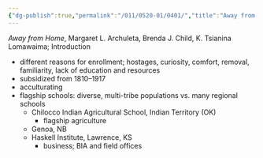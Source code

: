 ```yaml
---
{"dg-publish":true,"permalink":"/011/0520-01/0401/","title":"Away from Home","tags":["ETHNS350"],"created":"2024-09-26T15:29:25.000-07:00","updated":"2024-09-26T15:29:25.000-07:00"}
---
```


*Away from Home*, Margaret L. Archuleta, Brenda J. Child, K. Tsianina Lomawaima; Introduction

- different reasons for enrollment; hostages, curiosity, comfort, removal, familiarity, lack of education and resources
- subsidized from 1810–1917
- acculturating
- flagship schools: diverse, multi-tribe populations vs. many regional schools
	- Chilocco Indian Agricultural School, Indian Territory (OK)
		- flagship agriculture
	- Genoa, NB
	- Haskell Institute, Lawrence, KS
		- business; BIA and field offices
